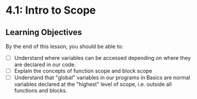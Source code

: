 # 4.1: Intro to Scope

## Learning Objectives

By the end of this lesson, you should be able to:

* [ ] Understand where variables can be accessed depending on where they are declared in our code.
* [ ] Explain the concepts of function scope and block scope
* [ ] Understand that "global" variables in our programs in Basics are normal variables declared at the "highest" level of scope, i.e. outside all functions and blocks.
